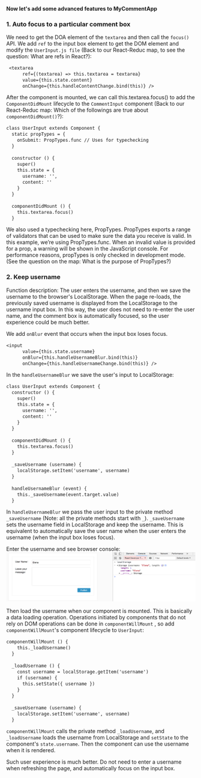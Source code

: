 **Now let's add some advanced features to MyCommentApp**

### 1. Auto focus to a particular comment box
We need to get the DOA element of the `textarea` and then call the `focus()` API. We add `ref` to the input box element to get the DOM element and modify the `UserInput.js file` (Back to our React-Reduc map, to see the question: What are refs in React?):

```
 <textarea
      ref={(textarea) => this.textarea = textarea}
      value={this.state.content}
      onChange={this.handleContentChange.bind(this)} />
```

After the component is mounted, we can call this.textarea.focus() to add the `ComponentDidMount` lifecycle to the `CommentInput` component (Back to our React-Reduc map: Which of the followings are true about `componentDidMount()`?):
```
class UserInput extends Component {
  static propTypes = {
    onSubmit: PropTypes.func // Uses for typechecking
  }

  constructor () {
    super()
    this.state = {
      username: '',
      content: ''
    }
  }

  componentDidMount () {
    this.textarea.focus()
  }
```

We also used a typechecking here, PropTypes. PropTypes exports a range of validators that can be used to make sure the data you receive is valid. In this example, we’re using PropTypes.func. When an invalid value is provided for a prop, a warning will be shown in the JavaScript console. For performance reasons, propTypes is only checked in development mode. (See the question on the map: What is the purpose of PropTypes?)

### 2. Keep username
Function description: The user enters the username, and then we save the username to the browser's LocalStorage. When the page re-loads, the previously saved username is displayed from the LocalStorage to the username input box. In this way, the user does not need to re-enter the user name, and the comment box is automatically focused, so the user experience could be much better.

We add `onBlur` event that occurs when the input box loses focus.
```
<input
      value={this.state.username}
      onBlur={this.handleUsernameBlur.bind(this)}
      onChange={this.handleUsernameChange.bind(this)} />
```

In the `handleUsernameBlur` we save the user's input to LocalStorage:
```
class UserInput extends Component {
  constructor () {
    super()
    this.state = {
      username: '',
      content: ''
    }
  }

  componentDidMount () {
    this.textarea.focus()
  }

  _saveUsername (username) {
    localStorage.setItem('username', username)
  }

  handleUsernameBlur (event) {
    this._saveUsername(event.target.value)
  }
```

In `handleUsernameBlur` we pass the user input to the private method `_saveUsername` (Note: all the private methods start with `_`). `_saveUsername` sets the username field in LocalStorage and keep the username. This is equivalent to automatically save the user name when the user enters the username (when the input box loses focus).

Enter the username and see browser console:
![Comment](https://github.com/tikishen/comment_app_project/blob/master/image/Comment-12.png)

Then load the username when our component is mounted. This is basically a data loading operation. Operations initiated by components that do not rely on DOM operations can be done in `componentWillMount` , so add `componentWillMount`'s component lifecycle to `UserInput`:
```
componentWillMount () {
    this._loadUsername()
  }

  _loadUsername () {
    const username = localStorage.getItem('username')
    if (username) {
      this.setState({ username })
    }
  }

  _saveUsername (username) {
    localStorage.setItem('username', username)
  }
```
`componentWillMount` calls the private method `_loadUsername`, and `_loadUsername` loads the username from LocalStorage and `setState` to the component's `state.username`. Then the component can use the username when it is rendered.

Such user experience is much better. Do not need to enter a username when refreshing the page, and automatically focus on the input box.






